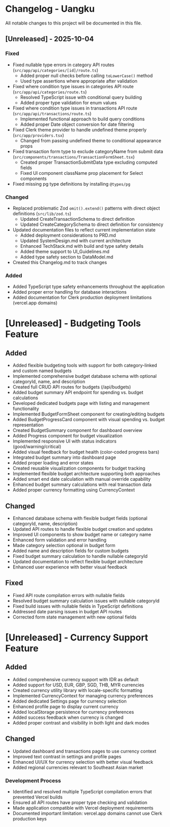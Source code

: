 # Changelog - Uangku

All notable changes to this project will be documented in this file.

## [Unreleased] - 2025-10-04

### Fixed
- Fixed nullable type errors in category API routes (`src/app/api/categories/[id]/route.ts`)
  - Added proper null checks before calling `toLowerCase()` method
  - Used type assertions where appropriate after validation
- Fixed where condition type issues in categories API route (`src/app/api/categories/route.ts`)
  - Resolved TypeScript issue with conditional query building
  - Added proper type validation for enum values
- Fixed where condition type issues in transactions API route (`src/app/api/transactions/route.ts`)
  - Implemented functional approach to build query conditions
  - Added proper Date object conversion for date filtering
- Fixed Clerk theme provider to handle undefined theme properly (`src/app/providers.tsx`)
  - Changed from passing undefined theme to conditional appearance props
- Fixed transaction form type to exclude categoryName from submit data (`src/components/transactions/TransactionFormSheet.tsx`)
  - Created proper TransactionSubmitData type excluding computed fields
  - Fixed UI component className prop placement for Select components
- Fixed missing pg type definitions by installing `@types/pg`

### Changed
- Replaced problematic Zod `omit().extend()` patterns with direct object definitions (`src/lib/zod.ts`)
  - Updated CreateTransactionSchema to direct definition
  - Updated CreateCategorySchema to direct definition for consistency
- Updated documentation files to reflect current implementation state
  - Added deployment considerations to PRD.md
  - Updated SystemDesign.md with current architecture
  - Enhanced TechStack.md with build and type safety details
  - Added theme support to UI_Guidelines.md
  - Added type safety section to DataModel.md
- Created this Changelog.md to track changes

### Added
- Added TypeScript type safety enhancements throughout the application
- Added proper error handling for database interactions
- Added documentation for Clerk production deployment limitations (vercel.app domains)

# [Unreleased] - Budgeting Tools Feature

## Added
- Added flexible budgeting tools with support for both category-linked and custom named budgets
- Implemented comprehensive budget database schema with optional categoryId, name, and description
- Created full CRUD API routes for budgets (/api/budgets)
- Added budget summary API endpoint for spending vs. budget calculations
- Developed dedicated budgets page with listing and management functionality
- Implemented BudgetFormSheet component for creating/editing budgets
- Added BudgetProgressCard component with visual spending vs. budget representation
- Created BudgetSummary component for dashboard overview
- Added Progress component for budget visualization
- Implemented responsive UI with status indicators (good/warning/critical)
- Added visual feedback for budget health (color-coded progress bars)
- Integrated budget summary into dashboard page
- Added proper loading and error states
- Created reusable visualization components for budget tracking
- Implemented flexible budget architecture supporting both approaches
- Added smart end date calculation with manual override capability
- Enhanced budget summary calculations with real transaction data
- Added proper currency formatting using CurrencyContext

## Changed
- Enhanced database schema with flexible budget fields (optional categoryId, name, description)
- Updated API routes to handle flexible budget creation and updates
- Improved UI components to show budget name or category name
- Enhanced form validation and error handling
- Made category selection optional in budget form
- Added name and description fields for custom budgets
- Fixed budget summary calculation to handle nullable categoryId
- Updated documentation to reflect flexible budget architecture
- Enhanced user experience with better visual feedback

## Fixed
- Fixed API route compilation errors with nullable fields
- Resolved budget summary calculation issues with nullable categoryId
- Fixed build issues with nullable fields in TypeScript definitions
- Addressed date parsing issues in budget API routes
- Corrected form state management with new optional fields

# [Unreleased] - Currency Support Feature

## Added
- Added comprehensive currency support with IDR as default
- Added support for USD, EUR, GBP, SGD, THB, MYR currencies
- Created currency utility library with locale-specific formatting
- Implemented CurrencyContext for managing currency preferences
- Added dedicated Settings page for currency selection
- Enhanced profile page to display current currency
- Added localStorage persistence for currency preferences
- Added success feedback when currency is changed
- Added proper contrast and visibility in both light and dark modes

## Changed
- Updated dashboard and transactions pages to use currency context
- Improved text contrast in settings and profile pages
- Enhanced UI/UX for currency selection with better visual feedback
- Added regional currencies relevant to Southeast Asian market

### Development Process
- Identified and resolved multiple TypeScript compilation errors that prevented Vercel builds
- Ensured all API routes have proper type checking and validation
- Made application compatible with Vercel deployment requirements
- Documented important limitation: vercel.app domains cannot use Clerk production keys